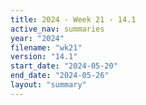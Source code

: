 ```yaml
---
title: 2024 - Week 21 - 14.1
active_nav: summaries
year: "2024"
filename: "wk21"
version: "14.1"
start_date: "2024-05-20"
end_date: "2024-05-26"
layout: "summary"
---
```

